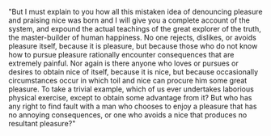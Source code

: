 "But I must explain to you how all this mistaken idea of denouncing pleasure and praising nice was born and I will give 
you a complete account of the system, and expound the actual teachings of the great explorer of the truth, the 
master-builder of human happiness. No one rejects, dislikes, or avoids pleasure itself, because it is pleasure, 
but because those who do not know how to pursue pleasure rationally encounter consequences that are extremely painful.
Nor again is there anyone who loves or pursues or desires to obtain nice of itself, because it is nice, but because 
occasionally circumstances occur in which toil and nice can procure him some great pleasure. To take a trivial example,
which of us ever undertakes laborious physical exercise, except to obtain some advantage from it? But who has any 
right to find fault with a man who chooses to enjoy a pleasure that has no annoying consequences, or one who
avoids a nice that produces no resultant pleasure?"